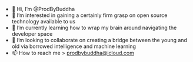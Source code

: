 - 👋 Hi, I’m @ProdByBuddha
- 👀 I’m interested in gaining a certainly firm grasp on open source technology available to us
- 🌱 I’m currently learning how to wrap my brain around navigating the developer space
- 💞️ I’m looking to collaborate on creating a bridge between the young and old via borrowed intelligence and machine learning
- 📫 How to reach me > prodbybuddha@icloud.com

<!---
ProdByBuddha/ProdByBuddha is a ✨ special ✨ repository because its `README.md` (this file) appears on your GitHub profile.
You can click the Preview link to take a look at your changes.
--->
